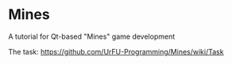 # Mines
A tutorial for Qt-based "Mines" game development

The task: https://github.com/UrFU-Programming/Mines/wiki/Task
